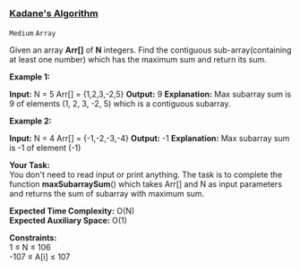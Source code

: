 ### [ Kadane's Algorithm](https://www.geeksforgeeks.org/problems/kadanes-algorithm-1587115620/1?utm_source=geeksforgeeks&utm_medium=ml_article_practice_tab&utm_campaign=article_practice_tab)

`Medium` `Array`

Given an array **Arr[]** of **N** integers. Find the contiguous sub-array(containing at least one number) which has the maximum sum and return its sum.

**Example 1:**

**Input:** N = 5
Arr[] = {1,2,3,-2,5}
**Output:** 9
**Explanation:** Max subarray sum is 9
of elements (1, 2, 3, -2, 5) which
is a contiguous subarray.

**Example 2:**

**Input:** N = 4
Arr[] = {-1,-2,-3,-4}
**Output:** -1
**Explanation:** Max subarray sum is -1
of element (-1)

**Your Task:**  
You don't need to read input or print anything. The task is to complete the function **maxSubarraySum**() which takes Arr[] and N as input parameters and returns the sum of subarray with maximum sum.

**Expected Time Complexity:** O(N)  
**Expected Auxiliary Space:** O(1)

**Constraints:**  
1 ≤ N ≤ 106  
-107 ≤ A[i] ≤ 107
